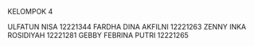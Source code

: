 KELOMPOK 4

ULFATUN NISA 12221344
FARDHA DINA AKFILNI 12221263
ZENNY INKA ROSIDIYAH 12221281
GEBBY FEBRINA PUTRI 12221265
